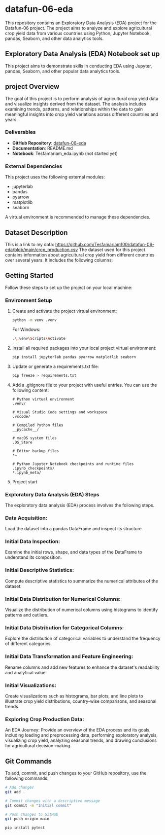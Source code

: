 # datafun-06-eda

This repository contains an Exploratory Data Analysis (EDA) project for the Datafun-06 project. The project aims to analyze and explore agricultural crop yield data from various countries using Python, Jupyter Notebook, pandas, Seaborn, and other data analytics tools.

## Exploratory Data Analysis (EDA) Notebook set up

This project aims to demonstrate skills in conducting EDA using Jupyter, pandas, Seaborn, and other popular data analytics tools.

##  project Overview
The goal of this project is to perform analysis of agricultural crop yield data and visualize insights derived from the dataset. The analysis includes examining trends, patterns, and relationships within the data to gain meaningful insights into crop yield variations across different countries and years.

### Deliverables

- **GitHub Repository**: [datafun-06-eda](https://github.com/Tesfamariam100/datafun-06-eda.git)
- **Documentation**: README.md
- **Notebook**: Tesfamariam_eda.ipynb (not started yet)

### External Dependencies

This project uses the following external modules:

- jupyterlab
- pandas
- pyarrow
- matplotlib
- seaborn

A virtual environment is recommended to manage these dependencies.

## Dataset Description
This is a link to my data:
https://github.com/Tesfamariam100/datafun-06-eda/blob/main/crop_production.csv 
The dataset used for this project contains information about agricultural crop yield from different countries over several years. It includes the following columns:

## Getting Started

Follow these steps to set up the project on your local machine:

### Environment Setup

1. Create and activate the project virtual environment:

    ```bash
    python -m venv .venv
    ```

    For Windows:

    ```bash
    .\.venv\Scripts\Activate
    ```
2. Install all required packages into your local project virtual environment:

    ```bash
    pip install jupyterlab pandas pyarrow matplotlib seaborn
    ```

3. Update or generate a requirements.txt file:

    ```bash
    pip freeze > requirements.txt
    ```

4. Add a .gitignore file to your project with useful entries. You can use the following content:

    ```plaintext
    # Python virtual environment
    .venv/

    # Visual Studio Code settings and workspace
    .vscode/

    # Compiled Python files
    __pycache__/

    # macOS system files
    .DS_Store

    # Editor backup files
    *~

    # Python Jupyter Notebook checkpoints and runtime files
    .ipynb_checkpoints/
    *.ipynb_meta/
    ```

5. Project start

### Exploratory Data Analysis (EDA) Steps
The exploratory data analysis (EDA) process involves the following steps. 

### Data Acquisition: 
Load the dataset into a pandas DataFrame and inspect its structure.

### Initial Data Inspection: 
Examine the initial rows, shape, and data types of the DataFrame to understand its composition.

### Initial Descriptive Statistics: 
Compute descriptive statistics to summarize the numerical attributes of the dataset.

### Initial Data Distribution for Numerical Columns:
 Visualize the distribution of numerical columns using histograms to identify patterns and outliers.

### Initial Data Distribution for Categorical Columns: 
Explore the distribution of categorical variables to understand the frequency of different categories.

### Initial Data Transformation and Feature Engineering: 
Rename columns and add new features to enhance the dataset's readability and analytical value.

### Initial Visualizations: 
Create visualizations such as histograms, bar plots, and line plots to illustrate crop yield distributions, country-wise comparisons, and seasonal trends.

### Exploring Crop Production Data:
 An EDA Journey: Provide an overview of the EDA process and its goals, including loading and preprocessing data, performing exploratory analysis, visualizing crop yield, analyzing seasonal trends, and drawing conclusions for agricultural decision-making.

## Git Commands

To add, commit, and push changes to your GitHub repository, use the following commands:

```bash
# Add changes
git add .

# Commit changes with a descriptive message
git commit -m "Initial commit"

# Push changes to GitHub
git push origin main

pip install pytest

